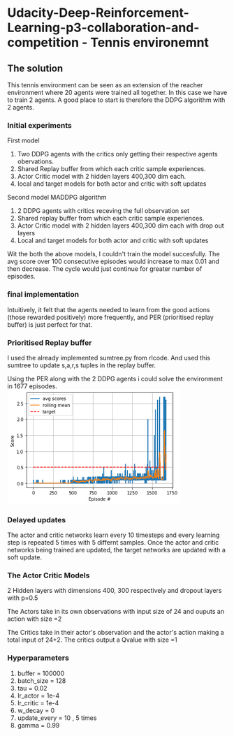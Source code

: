 # Udacity-Deep-Reinforcement-Learning-p3-collaboration-and-competition - Tennis environemnt

## The solution
This tennis environment can be seen as an extension of the reacher environment where 20 agents were trained all together. In this case we have to train 2 agents.
A good place to start is therefore the DDPG algorithm with 2 agents. 

### Initial experiments
First model
1. Two DDPG agents with the critics only getting their respective agents obervations.
2. Shared Replay buffer from which each critic sample experiences.
3. Actor Critic model with 2 hidden layers 400,300 dim each.
4. local and target models for both actor and critic with soft updates

Second model
MADDPG algorithm
1. 2 DDPG agents with critics receving the full observation set
2. Shared replay buffer from which each critic sample experiences.
3. Actor Critic model with 2 hidden layers 400,300 dim each with drop out layers
4. Local and target models for both actor and critic with soft updates

Wit the both the above models, I couldn't train the model succesfully. The avg score over 100 consecutive episodes would increase to max 0.01 and then decrease. The cycle would just continue for greater number of episodes.

### final implementation
Intuitively, it felt that the agents needed to learn from the good actions (those rewarded positively) more frequently, and PER (prioritised replay buffer) is just perfect for that.

### Prioritised Replay buffer

I used the already implemented sumtree.py from rlcode.
And used this sumtree to update s,a,r,s tuples in the replay buffer.

Using the PER along with the 2 DDPG agents i could solve the environment in 1677 episodes.
![](images/avg_scores_graph.png)

### Delayed updates
The actor and critic networks learn every 10 timesteps and every learning step is repeated 5 times with 5 differnt samples.
Once the actor and critic networks being trained are updated, the target networks are updated with a soft update.

### The Actor Critic Models
2 Hidden layers with dimensions 400, 300 respectively and dropout layers with p=0.5

The Actors take in its own observations with input size of 24 and ouputs an action with size =2

The Critics take in their actor's observation and the actor's action making a total input of 24+2. The critics output a Qvalue with size =1

### Hyperparameters
1. buffer = 100000
2. batch_size = 128
3. tau = 0.02
4. lr_actor = 1e-4
5. lr_critic = 1e-4
6. w_decay = 0
7. update_every = 10 , 5 times
8. gamma = 0.99







